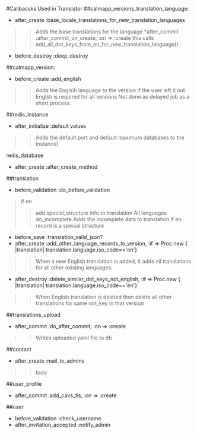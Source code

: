 #Callbacsks Used in Translator
##calmapp_versions_translation_language: 
* after_create :base_locale_translations_for_new_translation_languages
>>Adds the base translations for the language
*after_commit :after_commit_on_create, :on => :create
>> this calls add_all_dot_keys_from_en_for_new_translation_language()
* before_destroy :deep_destroy
  
##calmapp_version: 
* before_create :add_english
>>Adds the Englsih language to the version if the user left it out. Englsh is required for all versions
>>Not done as delayed job as a short process.

##redis_instance 
* after_initialize :default values
>>Adds the default port and default maximum databases to the instance)

redis_database
* after_create :after_create_method

##translation
* before_validation :do_before_validation
> if en
>> add special_structure info to translation
All languages
>> do_incomplete Adds the incomplete data to translation if en record is a special structure
* before_save :translation_valid_json? 
* after_create :add_other_language_records_to_version, :if => Proc.new { |translation| translation.language.iso_code=='en'}
>>When a new English translation is added, it adds nil translations for all other existing languages.
* after_destroy :delete_similar_dot_keys_not_english, :if => Proc.new { |translation| translation.language.iso_code=='en'}
>>When English translation is deleted then delete all other translations for same dot_key in that version

##translations_upload  
* after_commit :do_after_commit, :on => :create
>>Writes uploaded yaml file to db
  
##contact
* after_create :mail_to_admins
>>todo

##user_profile
* after_commit :add_cavs_tls, :on => :create

##user
* before_validation :check_username
* after_invitation_accepted :notify_admin